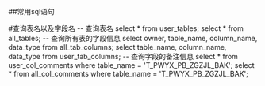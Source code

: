 ##常用sql语句

#查询表名以及字段名
-- 查询表名
select * from user_tables;
select * from all_tables;
-- 查询所有表的字段信息
select owner, table_name, column_name, data_type from all_tab_columns;
select table_name, column_name, data_type from user_tab_columns;
-- 查询字段的备注信息
select * from user_col_comments where table_name = 'T_PWYX_PB_ZGZJL_BAK';
select * from all_col_comments where table_name = 'T_PWYX_PB_ZGZJL_BAK';
